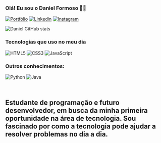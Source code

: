 ### Olá! Eu sou o Daniel Formoso 👋🏼


[![Portfólio](https://img.shields.io/website?label=MEUPORTFOLIO&style=for-the-badge&url=https://meu-site-murex-chi.vercel.app/)](https://meu-site-murex-chi.vercel.app/)
[![Linkedin](https://img.shields.io/badge/LinkedIn-0077B5?style=for-the-badge&logo=linkedin&logoColor=white
)](https://www.linkedin.com/in/daniel-formoso-7943271b5/)
[![Instagram](https://img.shields.io/badge/Instagram-E4405F?style=for-the-badge&logo=instagram&logoColor=white
)](https://www.instagram.com/danielformoso/)

![Daniel GitHub stats](https://github-readme-stats.vercel.app/api?username=Daniel-Formoso&show_icons=true&theme=onedark)


### Tecnologias que uso no meu dia

<p align="left">
  <img src="https://img.shields.io/badge/HTML5-E34F26?style=for-the-badge&logo=html5&logoColor=white" alt="HTML5"/>
  <img src="https://img.shields.io/badge/CSS3-1572B6?style=for-the-badge&logo=css3&logoColor=white" alt="CSS3"/>
  <img src="https://img.shields.io/badge/JavaScript-F7DF1E?style=for-the-badge&logo=javascript&logoColor=black" alt="JavaScript"/>
</p>

### Outros conhecimentos:

<p align="left">
  <img src="https://img.shields.io/badge/Python-14354C?style=for-the-badge&logo=python&logoColor=white" alt="Python"/>
  <img src="https://img.shields.io/badge/Java-ED8B00?style=for-the-badge&logo=openjdk&logoColor=white" alt="Java"/>
</p><br>

## Estudante de programação e futuro desenvolvedor, em busca da minha primeira oportunidade na área de tecnologia. Sou fascinado por como a tecnologia pode ajudar a resolver problemas no dia a dia. 

